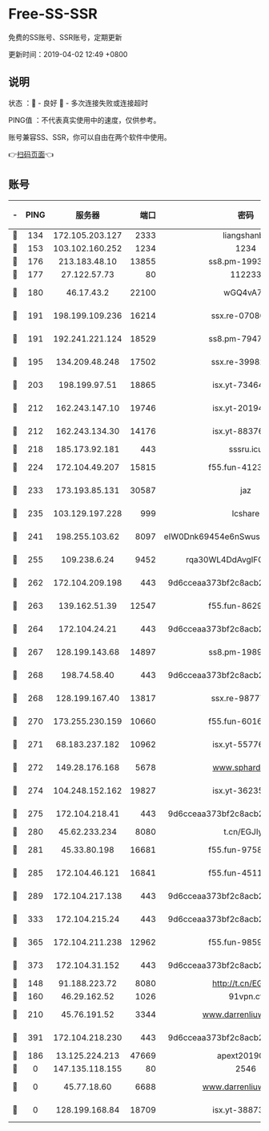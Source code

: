 # Free-SS-SSR

免费的SS账号、SSR账号，定期更新

更新时间：2019-04-02 12:49 +0800

## 说明

状态     ：🙂 - 良好 🙁 - 多次连接失败或连接超时

PING值   ：不代表真实使用中的速度，仅供参考。

账号兼容SS、SSR，你可以自由在两个软件中使用。

👉[扫码页面](https://liesauer.github.io/Free-SS-SSR/)👈

## 账号

|-|PING|服务器|端口|密码|加密方式|区域|
|:----:|:----:|:-----:|-----:|:----:|:----:|:----:|
|🙂|134|172.105.203.127|2333|liangshanbo|chacha20|JP|
|🙂|153|103.102.160.252|1234|1234|rc4-md5|JP|
|🙂|176|213.183.48.10|13855|ss8.pm-19938784|rc4-md5|RU|
|🙂|177|27.122.57.73|80|112233|chacha20|HK|
|🙂|180|46.17.43.2|22100|wGQ4vA7D|aes-256-gcm|RU|
|🙂|191|198.199.109.236|16214|ssx.re-07080602|aes-256-cfb|US|
|🙂|191|192.241.221.124|18529|ss8.pm-79474196|aes-256-cfb|US|
|🙂|195|134.209.48.248|17502|ssx.re-39982582|aes-256-cfb|US|
|🙂|203|198.199.97.51|18865|isx.yt-73464037|aes-256-cfb|US|
|🙂|212|162.243.147.10|19746|isx.yt-20194011|aes-256-cfb|US|
|🙂|212|162.243.134.30|14176|isx.yt-88376949|aes-256-cfb|US|
|🙂|218|185.173.92.181|443|sssru.icu|rc4-md5|RU|
|🙂|224|172.104.49.207|15815|f55.fun-41236190|aes-256-cfb|SG|
|🙂|233|173.193.85.131|30587|jaz|aes-256-cfb|US|
|🙂|235|103.129.197.228|999|lcshare|aes-256-cfb|US|
|🙂|241|198.255.103.62|8097|eIW0Dnk69454e6nSwuspv9DmS201tQ0D|aes-256-cfb|US|
|🙂|255|109.238.6.24|9452|rqa30WL4DdAvgIFG6Fs3znzTa|aes-256-cfb|FR|
|🙂|262|172.104.209.198|443|9d6cceaa373bf2c8acb22e60b6a58be6|aes-256-cfb|US|
|🙂|263|139.162.51.39|12547|f55.fun-86298240|aes-256-cfb|SG|
|🙂|264|172.104.24.21|443|9d6cceaa373bf2c8acb22e60b6a58be6|aes-256-cfb|US|
|🙂|267|128.199.143.68|14897|ss8.pm-19893940|aes-256-cfb|SG|
|🙂|268|198.74.58.40|443|9d6cceaa373bf2c8acb22e60b6a58be6|aes-256-cfb|US|
|🙂|268|128.199.167.40|13817|ssx.re-98777961|aes-256-cfb|SG|
|🙂|270|173.255.230.159|10660|f55.fun-60161528|aes-256-cfb|US|
|🙂|271|68.183.237.182|10962|isx.yt-55776623|aes-256-cfb|SG|
|🙂|272|149.28.176.168|5678|www.sphard.com|aes-256-cfb|SG|
|🙂|274|104.248.152.162|19827|isx.yt-36235120|aes-256-cfb|SG|
|🙂|275|172.104.218.41|443|9d6cceaa373bf2c8acb22e60b6a58be6|aes-256-cfb|US|
|🙂|280|45.62.233.234|8080|t.cn/EGJIyrl|rc4-md5|CA|
|🙂|281|45.33.80.198|16681|f55.fun-97588785|aes-256-cfb|US|
|🙂|285|172.104.46.121|16841|f55.fun-45111251|aes-256-cfb|SG|
|🙂|289|172.104.217.138|443|9d6cceaa373bf2c8acb22e60b6a58be6|aes-256-cfb|US|
|🙂|333|172.104.215.24|443|9d6cceaa373bf2c8acb22e60b6a58be6|aes-256-cfb|US|
|🙂|365|172.104.211.238|12962|f55.fun-98592445|aes-256-cfb|US|
|🙂|373|172.104.31.152|443|9d6cceaa373bf2c8acb22e60b6a58be6|aes-256-cfb|US|
|🙂|148|91.188.223.72|8080|http://t.cn/EGJIyrl|rc4-md5|RU|
|🙂|160|46.29.162.52|1026|91vpn.cf|rc4-md5|RU|
|🙂|210|45.76.191.52|3344|www.darrenliuwei.com|aes-256-cfb|AU|
|🙂|391|172.104.218.230|443|9d6cceaa373bf2c8acb22e60b6a58be6|aes-256-cfb|US|
|🙁|186|13.125.224.213|47669|apext2019001|chacha20|KR|
|🙁|0|147.135.118.155|80|2546|chacha20|US|
|🙁|0|45.77.18.60|6688|www.darrenliuwei.com|aes-256-cfb|JP|
|🙁|0|128.199.168.84|18709|isx.yt-38873117|aes-256-cfb|SG|
